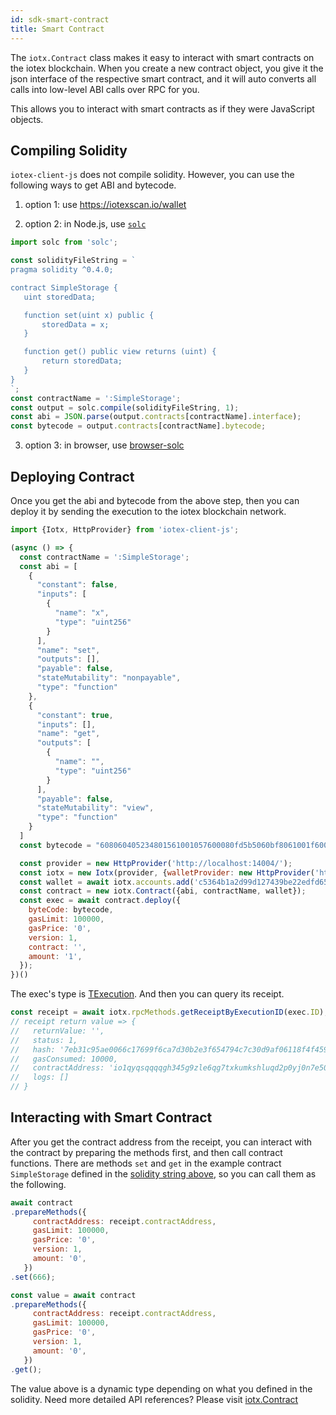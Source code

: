 ```yaml
---
id: sdk-smart-contract
title: Smart Contract
---
```


The `iotx.Contract` class makes it easy to interact with smart contracts on the iotex blockchain. When you create a new contract object, you give it the json interface of the respective smart contract, and it will auto converts all calls into low-level ABI calls over RPC for you.

This allows you to interact with smart contracts as if they were JavaScript objects.

## Compiling Solidity

`iotex-client-js` does not compile solidity. However, you can use the following ways to get ABI and bytecode.

1. option 1: use https://iotexscan.io/wallet

2. option 2: in Node.js, use [`solc`](https://www.npmjs.com/package/solc)

```js
import solc from 'solc';

const solidityFileString = `
pragma solidity ^0.4.0;

contract SimpleStorage {
   uint storedData;

   function set(uint x) public {
       storedData = x;
   }

   function get() public view returns (uint) {
       return storedData;
   }
}
`;
const contractName = ':SimpleStorage';
const output = solc.compile(solidityFileString, 1);
const abi = JSON.parse(output.contracts[contractName].interface);
const bytecode = output.contracts[contractName].bytecode;
```

3. option 3: in browser, use [browser-solc](https://www.npmjs.com/package/browser-solc)

## Deploying Contract

Once you get the abi and bytecode from the above step, then you can deploy it by sending the execution to the iotex blockchain network.

```js
import {Iotx, HttpProvider} from 'iotex-client-js';

(async () => {
  const contractName = ':SimpleStorage';
  const abi = [
    {
      "constant": false,
      "inputs": [
        {
          "name": "x",
          "type": "uint256"
        }
      ],
      "name": "set",
      "outputs": [],
      "payable": false,
      "stateMutability": "nonpayable",
      "type": "function"
    },
    {
      "constant": true,
      "inputs": [],
      "name": "get",
      "outputs": [
        {
          "name": "",
          "type": "uint256"
        }
      ],
      "payable": false,
      "stateMutability": "view",
      "type": "function"
    }
  ]
  const bytecode = "608060405234801561001057600080fd5b5060bf8061001f6000396000f30060806040526004361060485763ffffffff7c010000000000000000000000000000000000000000000000000000000060003504166360fe47b18114604d5780636d4ce63c146064575b600080fd5b348015605857600080fd5b5060626004356088565b005b348015606f57600080fd5b506076608d565b60408051918252519081900360200190f35b600055565b600054905600a165627a7a723058208236d8b2917002adfa862bbd8ea837cd90c6d76c5f0d7e1a0a7549faece1559f0029"

  const provider = new HttpProvider('http://localhost:14004/');
  const iotx = new Iotx(provider, {walletProvider: new HttpProvider('http://localhost:4004/api/wallet-core/')});
  const wallet = await iotx.accounts.add('c5364b1a2d99d127439be22edfd657889981e9ba4d6d18fe8eca489d48485371efcb2400');
  const contract = new iotx.Contract({abi, contractName, wallet});
  const exec = await contract.deploy({
    byteCode: bytecode,
    gasLimit: 100000,
    gasPrice: '0',
    version: 1,
    contract: '',
    amount: '1',
  });
})()
```

The exec's type is [TExecution](https://docs.iotex.io/docs/iotex-client-js#texecution). And then you can query its receipt.

```js
const receipt = await iotx.rpcMethods.getReceiptByExecutionID(exec.ID);
// receipt return value => {
//   returnValue: '',
//   status: 1,
//   hash: '7eb31c95ae0066c17699f6ca7d30b2e3f654794c7c30d9af06118f4f459f56ae',
//   gasConsumed: 10000,
//   contractAddress: 'io1qyqsqqqqgh345g9zle6qg7txkumkshluqd2p0yj0n7e50m',
//   logs: []
// }
```

## Interacting with Smart Contract

After you get the contract address from the receipt, you can interact with the contract by preparing the methods first, and then call contract functions.
There are methods `set` and `get` in the example contract `SimpleStorage` defined in the [solidity string above](#compiling-solidity), so you can call them as the following.

```js
await contract
.prepareMethods({
     contractAddress: receipt.contractAddress,
     gasLimit: 100000,
     gasPrice: '0',
     version: 1,
     amount: '0',
   })
.set(666);

const value = await contract
.prepareMethods({
     contractAddress: receipt.contractAddress,
     gasLimit: 100000,
     gasPrice: '0',
     version: 1,
     amount: '0',
   })
.get();
```
The value above is a dynamic type depending on what you defined in the solidity. Need more detailed API references? Please visit [iotx.Contract](/docs/iotex-client-js#contract)
